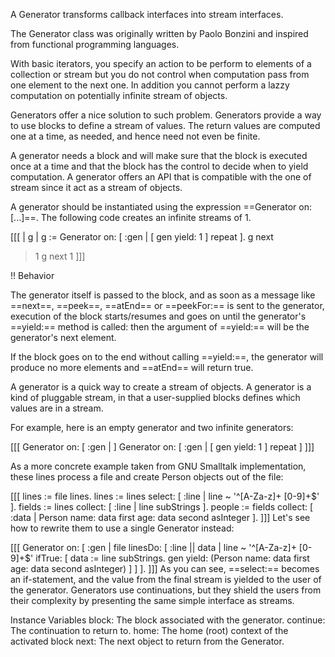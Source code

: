 A Generator transforms callback interfaces into stream interfaces. 

The Generator class was originally written by Paolo Bonzini and inspired from functional programming languages.

With basic iterators, you specify an action to be perform to elements of a collection or stream but you do not control when computation pass from one element to the next one. In addition you cannot perform a lazzy computation on potentially infinite stream of objects. 

Generators offer a nice solution to such problem. Generators provide a way to use blocks to define a stream of values. The return values are computed one at a time, as needed, and hence need not even be finite. 

A generator needs a block and will make sure that the block is executed once at a time and that the block has the control to decide when to yield computation. A generator offers an API that is compatible with the one of stream since it act as a stream of objects. 

A generator should be instantiated using the expression ==Generator on: [...]==. 
The following code creates an infinite streams of 1. 

[[[
| g | 
g := Generator on: [ :gen | [ gen yield: 1 ] repeat ].
g next
> 1
g next 
> 1
]]]

!! Behavior 

The generator itself is passed to the block, and as soon as a message like ==next==, ==peek==, ==atEnd== or ==peekFor:== is sent to the generator, execution of the block starts/resumes and goes on until the generator's ==yield:== method is called: then the argument of ==yield:== will be the generator's next element. 

If the block goes on to the end without calling ==yield:==, the generator will produce no more elements and ==atEnd== will return true.


A generator is a quick way to create a stream of objects. A generator is a kind of pluggable stream, in that a user-supplied blocks defines which values are in a stream.

For example, here is an empty generator and two infinite generators:

[[[
Generator on: [ :gen | ]
Generator on: [ :gen | [ gen yield: 1 ] repeat ]
]]]

As a more concrete example taken from GNU Smalltalk implementation, these lines process a file and create Person objects out of the file:

[[[
lines := file lines.
lines := lines select: [ :line | line ~ '^[A-Za-z]+ [0-9]+$' ].
fields := lines collect: [ :line | line subStrings ].
people := fields collect: [ :data |
            Person name: data first age: data second asInteger ].
]]]
Let's see how to rewrite them to use a single Generator instead:

[[[
Generator on: [ :gen |
    file linesDo: [ :line || data |
        line ~ '^[A-Za-z]+ [0-9]+$' ifTrue: [
            data := line subStrings.
            gen yield: (Person name: data first age: data second asInteger) ] ] ].
]]]
As you can see, ==select:== becomes an if-statement, and the value from the final stream is yielded to the user of the generator.
Generators use continuations, but they shield the users from their complexity by presenting the 
same simple interface as streams.


Instance Variables
	block:		<BlockClosure> The block associated with the generator.
	continue:	<MethodContext>	The continuation to return to.
	home:		<MethodContext>	The home (root) context of the activated block
	next:		<Object>		The next object to return from the Generator.
